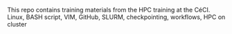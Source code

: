 This repo contains training materials from the HPC training at the CéCI.
Linux, BASH script, VIM, GitHub, SLURM, checkpointing, workflows, HPC on cluster
